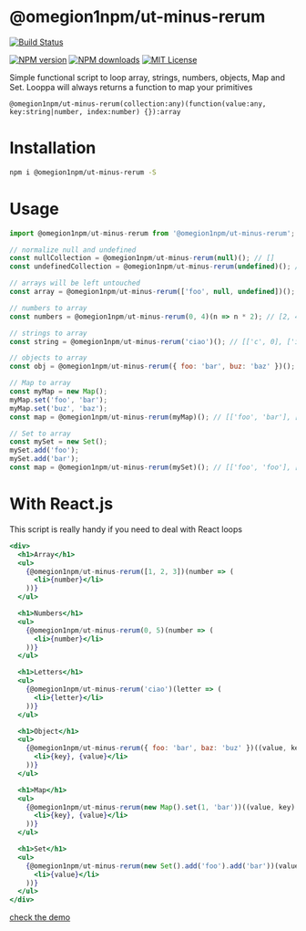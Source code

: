 # @omegion1npm/ut-minus-rerum

[![Build Status][travis-image]][travis-url]

[![NPM version][npm-version-image]][npm-url]
[![NPM downloads][npm-downloads-image]][npm-url]
[![MIT License][license-image]][license-url]

Simple functional script to loop array, strings, numbers, objects, Map and Set.
Looppa will always returns a function to map your primitives

```
@omegion1npm/ut-minus-rerum(collection:any)(function(value:any, key:string|number, index:number) {}):array

```

# Installation

```sh
npm i @omegion1npm/ut-minus-rerum -S
```


# Usage
```js
import @omegion1npm/ut-minus-rerum from '@omegion1npm/ut-minus-rerum';

// normalize null and undefined
const nullCollection = @omegion1npm/ut-minus-rerum(null)(); // []
const undefinedCollection = @omegion1npm/ut-minus-rerum(undefined)(); // []

// arrays will be left untouched
const array = @omegion1npm/ut-minus-rerum(['foo', null, undefined])(); // [['foo', 0], [null, 1], [undefined, 2]]

// numbers to array
const numbers = @omegion1npm/ut-minus-rerum(0, 4)(n => n * 2); // [2, 4, 6, 8]

// strings to array
const string = @omegion1npm/ut-minus-rerum('ciao')(); // [['c', 0], ['i', 1], ['a', 2], ['o', 3]]

// objects to array
const obj = @omegion1npm/ut-minus-rerum({ foo: 'bar', buz: 'baz' })(); // [['foo', 'bar'], ['buz', 'baz']]

// Map to array
const myMap = new Map();
myMap.set('foo', 'bar');
myMap.set('buz', 'baz');
const map = @omegion1npm/ut-minus-rerum(myMap)(); // [['foo', 'bar'], ['buz', 'baz']]

// Set to array
const mySet = new Set();
mySet.add('foo');
mySet.add('bar');
const map = @omegion1npm/ut-minus-rerum(mySet)(); // [['foo', 'foo'], ['bar', 'bar']]
```

# With React.js

This script is really handy if you need to deal with React loops

```jsx
<div>
  <h1>Array</h1>
  <ul>
    {@omegion1npm/ut-minus-rerum([1, 2, 3])(number => (
      <li>{number}</li>
    ))}
  </ul>

  <h1>Numbers</h1>
  <ul>
    {@omegion1npm/ut-minus-rerum(0, 5)(number => (
      <li>{number}</li>
    ))}
  </ul>

  <h1>Letters</h1>
  <ul>
    {@omegion1npm/ut-minus-rerum('ciao')(letter => (
      <li>{letter}</li>
    ))}
  </ul>

  <h1>Object</h1>
  <ul>
    {@omegion1npm/ut-minus-rerum({ foo: 'bar', baz: 'buz' })((value, key) => (
      <li>{key}, {value}</li>
    ))}
  </ul>

  <h1>Map</h1>
  <ul>
    {@omegion1npm/ut-minus-rerum(new Map().set(1, 'bar'))((value, key) => (
      <li>{key}, {value}</li>
    ))}
  </ul>

  <h1>Set</h1>
  <ul>
    {@omegion1npm/ut-minus-rerum(new Set().add('foo').add('bar'))(value => (
      <li>{value}</li>
    ))}
  </ul>
</div>
```

[check the demo](https://plnkr.co/edit/1DHUkr1mCUafiwz68f62?p=preview)


[travis-image]:https://img.shields.io/travis/dreipol/@omegion1npm/ut-minus-rerum.svg?style=flat-square
[travis-url]:https://travis-ci.org/dreipol/@omegion1npm/ut-minus-rerum

[license-image]:http://img.shields.io/badge/license-MIT-000000.svg?style=flat-square
[license-url]:LICENSE.txt

[npm-version-image]:http://img.shields.io/npm/v/@omegion1npm/ut-minus-rerum.svg?style=flat-square
[npm-downloads-image]:http://img.shields.io/npm/dm/@omegion1npm/ut-minus-rerum.svg?style=flat-square
[npm-url]:https://npmjs.org/package/@omegion1npm/ut-minus-rerum

